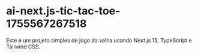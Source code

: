 # ai-next.js-tic-tac-toe-1755567267518
Este é um projeto simples de jogo da velha usando Next.js 15, TypeScript e Tailwind CSS.
